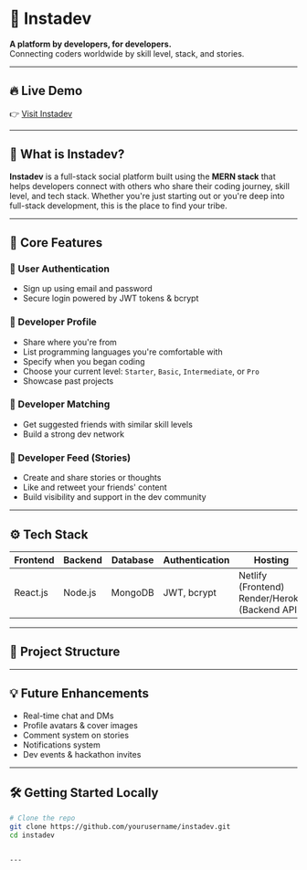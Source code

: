# 🚀 Instadev

**A platform by developers, for developers.**  
Connecting coders worldwide by skill level, stack, and stories.

---

## 🔥 Live Demo

👉 [Visit Instadev](https://instadev00.netlify.app/)

---

## 📌 What is Instadev?

**Instadev** is a full-stack social platform built using the **MERN stack** that helps developers connect with others who share their coding journey, skill level, and tech stack. Whether you're just starting out or you're deep into full-stack development, this is the place to find your tribe.

---

## 🧠 Core Features

### 👤 User Authentication
- Sign up using email and password
- Secure login powered by JWT tokens & bcrypt

### 🧾 Developer Profile
- Share where you're from
- List programming languages you're comfortable with
- Specify when you began coding
- Choose your current level: `Starter`, `Basic`, `Intermediate`, or `Pro`
- Showcase past projects

### 🤝 Developer Matching
- Get suggested friends with similar skill levels
- Build a strong dev network

### 💬 Developer Feed (Stories)
- Create and share stories or thoughts
- Like and retweet your friends' content
- Build visibility and support in the dev community

---

## ⚙️ Tech Stack

| Frontend       | Backend      | Database    | Authentication | Hosting      |
|----------------|--------------|-------------|----------------|--------------|
| React.js       | Node.js      | MongoDB     | JWT, bcrypt    | Netlify (Frontend)<br>Render/Heroku (Backend API) |

---

## 📂 Project Structure


---

## 💡 Future Enhancements

- Real-time chat and DMs
- Profile avatars & cover images
- Comment system on stories
- Notifications system
- Dev events & hackathon invites

---

## 🛠️ Getting Started Locally

```bash
# Clone the repo
git clone https://github.com/yourusername/instadev.git
cd instadev


---


